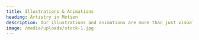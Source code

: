 ```yaml
---
title: Illustrations & Animations
heading: Artistry in Motion
description: Our illustrations and animations are more than just visuals; they're artistry in motion that brings your brand to life. We believe that every frame is a brushstroke in your brand's unique masterpiece. Our team of skilled illustrators and animators excels at turning concepts into captivating visuals. Whether it's custom illustrations that convey complex ideas or dynamic animations that breathe life into your brand, we create visuals that are not just eye-catching but also emotionally engaging. Let us be your visual storytellers.
image: /media/uploads/stock-1.jpg
---
```

